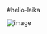#hello-laika

![image](https://www.codeship.io/projects/5eb76de0-d52e-0131-ff70-62b7b445a310/status)

